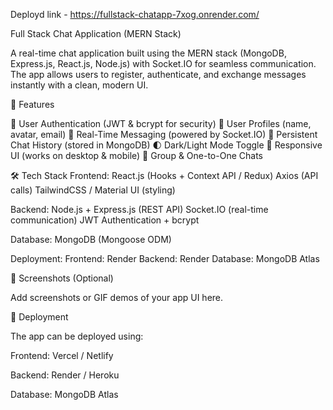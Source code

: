 Deployd link - https://fullstack-chatapp-7xog.onrender.com/

Full Stack Chat Application (MERN Stack)

A real-time chat application built using the MERN stack (MongoDB, Express.js, React.js, Node.js) with Socket.IO for seamless communication.
The app allows users to register, authenticate, and exchange messages instantly with a clean, modern UI.

🚀 Features

🔐 User Authentication (JWT & bcrypt for security)
👤 User Profiles (name, avatar, email)
💬 Real-Time Messaging (powered by Socket.IO)
📂 Persistent Chat History (stored in MongoDB)
🌓 Dark/Light Mode Toggle
📱 Responsive UI (works on desktop & mobile)
👥 Group & One-to-One Chats

🛠️ Tech Stack
Frontend:
React.js (Hooks + Context API / Redux)
Axios (API calls)
TailwindCSS / Material UI (styling)

Backend:
Node.js + Express.js (REST API)
Socket.IO (real-time communication)
JWT Authentication + bcrypt

Database:
MongoDB (Mongoose ODM)

Deployment:
Frontend: Render
Backend: Render
Database: MongoDB Atlas


📸 Screenshots (Optional)

Add screenshots or GIF demos of your app UI here.

🚀 Deployment

The app can be deployed using:

Frontend: Vercel / Netlify

Backend: Render / Heroku

Database: MongoDB Atlas
